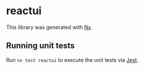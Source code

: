# reactui

This library was generated with [Nx](https://nx.dev).

## Running unit tests

Run `nx test reactui` to execute the unit tests via [Jest](https://jestjs.io).
